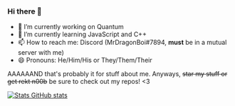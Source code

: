 ### Hi there 👋

- 🔭 I’m currently working on Quantum
- 🌱 I’m currently learning JavaScript and C++
- 📫 How to reach me: Discord (MrDragonBoi#7894, **must** be in a mutual server with me)
- 😄 Pronouns: He/Him/His or They/Them/Their

AAAAAAND that's probably it for stuff about me. Anyways, ~~star my stuff or get rekt n00b~~ be sure to check out my repos! <3


[![Stats GitHub stats](https://github-readme-stats.vercel.app/api?username=MrDragonBoi)](https://github.com/anuraghazra/github-readme-stats)
